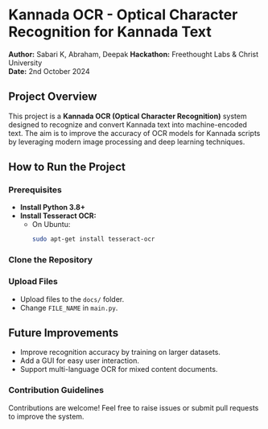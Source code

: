 # Kannada OCR - Optical Character Recognition for Kannada Text

**Author:** Sabari K, Abraham, Deepak
**Hackathon:** Freethought Labs & Christ University  
**Date:** 2nd October 2024  

## Project Overview
This project is a **Kannada OCR (Optical Character Recognition)** system designed to recognize and convert Kannada text into machine-encoded text. The aim is to improve the accuracy of OCR models for Kannada scripts by leveraging modern image processing and deep learning techniques.

## How to Run the Project

### Prerequisites
- **Install Python 3.8+**
- **Install Tesseract OCR:**
  - On Ubuntu:
    ```bash
    sudo apt-get install tesseract-ocr
    ```

### Clone the Repository

### Upload Files
- Upload files to the `docs/` folder.
- Change `FILE_NAME` in `main.py`.

## Future Improvements
- Improve recognition accuracy by training on larger datasets.
- Add a GUI for easy user interaction.
- Support multi-language OCR for mixed content documents.

### Contribution Guidelines
Contributions are welcome! Feel free to raise issues or submit pull requests to improve the system.